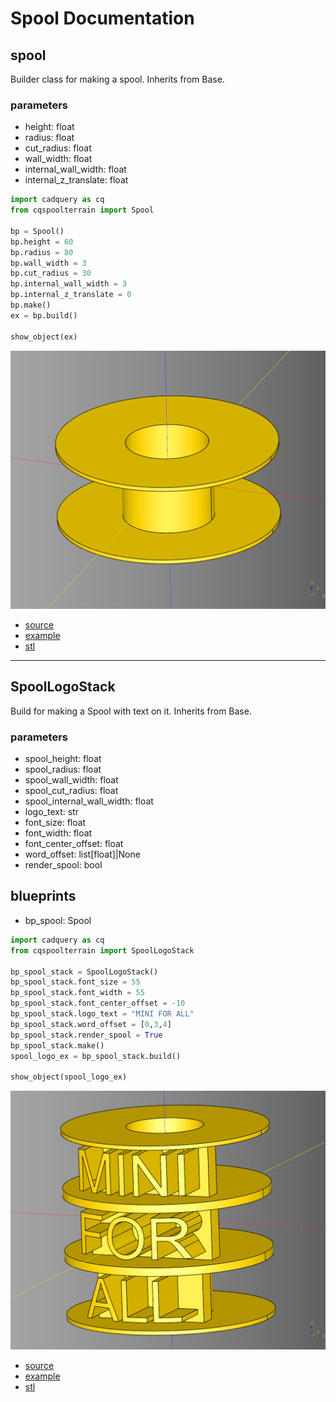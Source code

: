 # Spool Documentation

## spool
Builder class for making a spool. Inherits from Base.

### parameters
* height: float
* radius: float
* cut_radius: float
* wall_width: float
* internal_wall_width: float
* internal_z_translate: float

``` python
import cadquery as cq
from cqspoolterrain import Spool

bp = Spool()
bp.height = 60
bp.radius = 80
bp.wall_width = 3
bp.cut_radius = 30
bp.internal_wall_width = 3
bp.internal_z_translate = 0
bp.make()
ex = bp.build()

show_object(ex)
```

![](image/spool/02.png)

* [source](../src/cqspoolterrain/Spool.py)
* [example](../example/spool.py)
* [stl](../stl/spool.stl)

---

## SpoolLogoStack
Build for making a Spool with text on it. Inherits from Base.

### parameters
* spool_height: float
* spool_radius: float
* spool_wall_width: float
* spool_cut_radius: float
* spool_internal_wall_width: float
* logo_text: str
* font_size: float
* font_width: float
* font_center_offset: float
* word_offset: list[float]|None
* render_spool: bool
        
## blueprints
* bp_spool: Spool

``` python
import cadquery as cq
from cqspoolterrain import SpoolLogoStack

bp_spool_stack = SpoolLogoStack()
bp_spool_stack.font_size = 55
bp_spool_stack.font_width = 55
bp_spool_stack.font_center_offset = -10
bp_spool_stack.logo_text = "MINI FOR ALL"
bp_spool_stack.word_offset = [0,3,4]
bp_spool_stack.render_spool = True
bp_spool_stack.make()
spool_logo_ex = bp_spool_stack.build()

show_object(spool_logo_ex)
```

![](image/spool/03.png)

* [source](../src/cqspoolterrain/SpoolLogoStack.py)
* [example](../example/spoolLogoStack.py)
* [stl](../stl/spool_Logo_2.stl)
